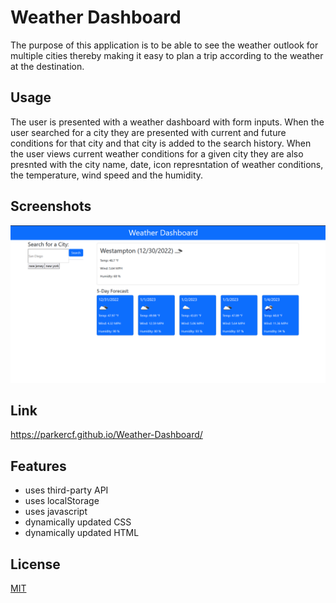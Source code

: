 
# Weather Dashboard
The purpose of this application is to be able to see the weather outlook for multiple cities thereby making it easy to plan a trip according to the weather at the destination.


## Usage
The user is presented with a weather dashboard with form inputs. When the user searched for a city they are presented with current and future conditions for that city and that city is added to the search history. When the user views current weather conditions for a given city they are also presnted with the city name, date, icon represntation of weather conditions, the temperature, wind speed and the humidity. 


## Screenshots

![App Screenshot](./assets/Screenshot.png)


## Link

https://parkercf.github.io/Weather-Dashboard/


## Features

- uses third-party API
- uses localStorage
- uses javascript
- dynamically updated CSS
- dynamically updated HTML


## License

[MIT](https://choosealicense.com/licenses/mit/)

